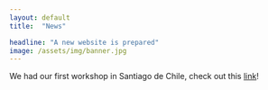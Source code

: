 ```yaml
---
layout: default
title:  "News"

headline: "A new website is prepared"
image: /assets/img/banner.jpg
---
```


We had our first workshop in Santiago de Chile, check out this [link](/../workshops/2014/)!
